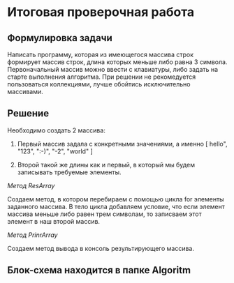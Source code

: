 # Итоговая проверочная работа

## Формулировка задачи

Написать программу, которая из имеющегося массива строк формирует массив строк, длина которых меньше либо равна 3 символа. Первоначальный массив можно ввести с клавиатуры, либо задать на старте выполнения алгоритма. При решении не рекомедуется пользоваться коллекциями, лучше обойтись исключительно массивами.

## Решение

Необходимо создать 2 массива:

1. Первый массив задала с конкретными значениями, а именно [ hello", "123", ":-)", "-2", "world" ]

2. Второй такой же длины как и первый, в который мы будем записывать требуемые элементы.

*Метод ResArray*

Создаем метод, в котором перебираем с помощью цикла for элементы заданного массива. В тело цикла добавляем условие, что если элемент массива меньше либо равен трем символам, то записваем этот элемент в наш второй массив.

*Метод PrinrArray*

Создаем метод вывода в консоль результирующего массива.


## Блок-схема находится в папке Algoritm





